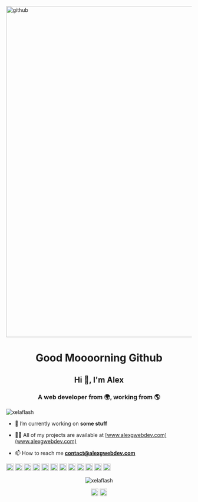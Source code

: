 <img src="https://octodex.github.com/images/daftpunktocat-thomas.gif" alt="github" width="896" height="896"/>

<h1 align="center"> Good Moooorning Github </h1>
<h2 align="center">Hi 👋, I'm Alex</h2>
<h3 align="center">A web developer from 🌍, working from 🌎</h3>
<p align="left"> <img src="https://komarev.com/ghpvc/?username=xelaflash" alt="xelaflash" /> </p>

- 🔭 I’m currently working on **some stuff**

- 👨‍💻 All of my projects are available at [www.alexgwebdev.com](www.alexgwebdev.com)

- 📫 How to reach me **contact@alexgwebdev.com**

<p
 align="left"><img 
src="https://konpa.github.io/devicon/devicon.git/icons/react/react-original-wordmark.svg"
 alt="react" width="20" height="20"/> <img 
src="https://konpa.github.io/devicon/devicon.git/icons/bootstrap/bootstrap-plain.svg"
 alt="bootstrap" width="20" height="20"/> <img 
src="https://konpa.github.io/devicon/devicon.git/icons/css3/css3-original-wordmark.svg"
 alt="css3" width="20" height="20"/> <img 
src="https://konpa.github.io/devicon/devicon.git/icons/html5/html5-original-wordmark.svg"
 alt="html5" width="20" height="20"/> <img 
src="https://konpa.github.io/devicon/devicon.git/icons/javascript/javascript-original.svg"
 alt="javascript" width="20" height="20"/> <img 
src="https://konpa.github.io/devicon/devicon.git/icons/postgresql/postgresql-original-wordmark.svg"
 alt="postgresql" width="20" height="20"/> <img 
src="https://konpa.github.io/devicon/devicon.git/icons/rails/rails-original-wordmark.svg"
 alt="rails" width="20" height="20"/> <img 
src="https://konpa.github.io/devicon/devicon.git/icons/redis/redis-original-wordmark.svg"
 alt="redis" width="20" height="20"/> <img 
src="https://konpa.github.io/devicon/devicon.git/icons/ruby/ruby-original-wordmark.svg"
 alt="ruby" width="20" height="20"/> <img 
src="https://konpa.github.io/devicon/devicon.git/icons/sass/sass-original.svg"
 alt="sass" width="20" height="20"/> <img 
src="https://konpa.github.io/devicon/devicon.git/icons/redux/redux-original.svg"
 alt="redux" width="20" height="20"/> <img 
src="https://konpa.github.io/devicon/devicon.git/icons/webpack/webpack-original.svg"
 alt="webpack" width="20" height="20"/></p><p 
align="center"> <img 
src="https://github-readme-stats.vercel.app/api?username=xelaflash&show_icons=true"
 alt="xelaflash" /> </p>

<p align="center"> 
<a
 href="https://dev.to/xelaflash" target="blank"><img 
align="center" 
src="https://cdn.jsdelivr.net/npm/simple-icons@3.0.1/icons/dev-dot-to.svg"
 alt="xelaflash" height="20" width="20" /></a>
<a 
href="https://linkedin.com/in/alexgwebdev" target="blank"><img 
align="center" 
src="https://cdn.jsdelivr.net/npm/simple-icons@3.0.1/icons/linkedin.svg"
 alt="alexgwebdev" height="20" width="20" /></a>
</p>
